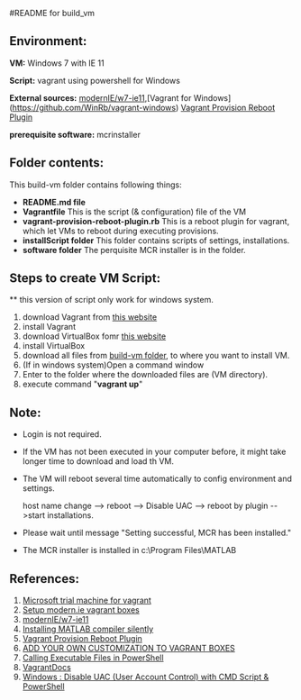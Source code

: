 #README for build_vm

Environment:
------
__VM:__ Windows 7 with IE 11

__Script:__ vagrant using powershell for Windows

__External sources:__ [modernIE/w7-ie11](https://atlas.hashicorp.com/modernIE/boxes/w7-ie11),[Vagrant for Windows] (https://github.com/WinRb/vagrant-windows) [Vagrant Provision Reboot Plugin](https://github.com/exratione/vagrant-provision-reboot) 

__prerequisite software:__ mcrinstaller


Folder contents:
-----
This build-vm folder contains following things:
- __README.md file__
- __Vagrantfile__
  This is the script (& configuration) file of the VM
- __vagrant-provision-reboot-plugin.rb__
  This is a reboot plugin for vagrant, which let VMs to reboot during executing provisions.
- __installScript folder__
  This folder contains scripts of settings, installations.
- __software folder__
  The perquisite MCR installer is in the folder.



Steps to create VM Script:
-----
** this version of script only work for windows system.

1. download Vagrant from [this website](https://www.vagrantup.com/)
2. install Vagrant
3. download VirtualBox fomr [this website](https://www.virtualbox.org/wiki/Downloads)
4. install VirtualBox
5. download all files from [build-vm folder](https://github.com/SoftwareEngineeringToolDemos/FSE-2014-RaPiD/tree/master/build-vm), to where you want to install VM.
6. (If in windows system)Open a command window
7. Enter to the folder where the downloaded files are (VM directory).
8. execute command "__vagrant up__"

Note:
------
- Login is not required.
- If the VM has not been executed in your computer before, it might take longer time to download and load th VM.
- The VM will reboot several time automatically to config environment and settings.

  host name change --> reboot --> Disable UAC --> reboot by plugin -->start installations.
- Please wait until message "Setting successful, MCR has been installed."
- The MCR installer is installed in c:\Program Files\MATLAB

References:
-----
1. [Microsoft trial machine for vagrant](https://dev.windows.com/en-us/microsoft-edge/tools/vms/windows/)
2. [Setup modern.ie vagrant boxes](https://gist.github.com/andreptb/57e388df5e881937e62a)
3. [modernIE/w7-ie11](https://atlas.hashicorp.com/modernIE/boxes/w7-ie11)
4. [Installing MATLAB compiler silently](http://uk.mathworks.com/matlabcentral/answers/106020-how-do-i-silently-install-the-matlab-compiler-runtime-mcr)
5. [Vagrant Provision Reboot Plugin](https://github.com/exratione/vagrant-provision-reboot)
6. [ADD YOUR OWN CUSTOMIZATION TO VAGRANT BOXES](https://mkrmr.wordpress.com/2012/08/12/add-your-own-customization-to-vagrant-boxes/)
7. [Calling Executable Files in PowerShell](http://www.andyparkhill.co.uk/2012/02/calling-executable-files-in-powershell.html)
8. [VagrantDocs](http://docs-v1.vagrantup.com/v1/docs/getting-started/index.html)
9. [Windows : Disable UAC (User Account Control) with CMD Script & PowerShell](http://juventusitprofessional.blogspot.com/2014/05/windows-disable-uac-user-account.html)

